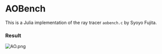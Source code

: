 # AOBench

This is a Julia implementation of the ray tracer `aobench.c` by Syoyo Fujita.

### Result
![AO.png](https://user-images.githubusercontent.com/17304743/95004609-9b739a80-05bb-11eb-82e5-91e0f57c3c9f.png)
